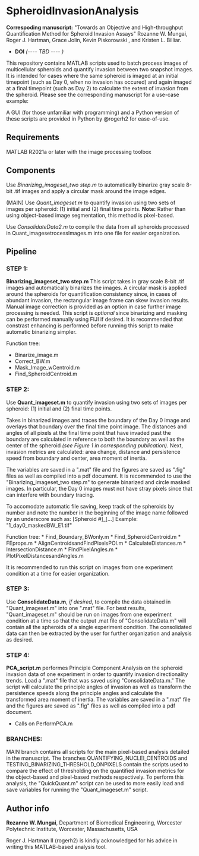# SpheroidInvasionAnalysis


**Correspoding manuscript:** "Towards an Objective and High-throughput Quantification Method for Spheroid Invasion Assays" Rozanne W. Mungai, Roger J. Hartman, Grace Jolin, Kevin Piskorowski , and Kristen L. Billiar. 
  * **DOI** *(---- TBD ---- )*


This repository contains MATLAB scripts used to batch process images of multicellular spheroids and quantify invasion between two snapshot images. It is intended for cases where the same spheroid is imaged at an initial timepoint (such as Day 0, when no invasion has occured) and again imaged at a final timepoint (such as Day 2) to calculate the extent of invasion from the spheroid. Please see the corresponding manuscript for a use-case example:

A GUI (for those unfamiliar with programming) and a Python version of these scripts are provided in Python by @rogerh2 for ease-of-use. 

## **Requirements**
MATLAB R2021a or later with the image processing toolbox

## **Components**

Use *Binarizing_imageset_two step.m* to automatically binarize gray scale 8-bit .tif images and apply a circular mask around the image edges. 

(MAIN) Use *Quant_imageset.m* to quantify invasion using two sets of images per spheroid: (1) initial and (2) final time points. **Note:** Rather than using object-based image segmentation, this method is pixel-based.

Use *ConsolidateData2.m* to compile the data from all spheroids processed in Quant_imagesetrocessImages.m into one file for easier organization.


## **Pipeline**

### STEP 1:
**Binarizing_imageset_two step.m** This script takes in gray scale 8-bit .tif images and automatically binarizes the images. A circular mask is applied around the spheroids for quantification consistency since, in cases of abundant invasion, the rectangular image frame can skew invasion results. Manual image correction is provided as an option in case further image processing is needed. This script is *optional* since binarizing and masking can be performed manually using FIJI if desired. It is recommended that constrast enhancing is performed before running this script to make automatic binarizing simpler.

Function tree:
  * Binarize_image.m
  * Correct_BW.m
  * Mask_Image_wCentroid.m
  * Find_SpheroidCentroid.m


### STEP 2:
Use **Quant_imageset.m** to quantify invasion using two sets of images per spheroid: (1) initial and (2) final time points. 

Takes in binarized images and traces the boundary of the Day 0 image and overlays that boundary over the final time point image. The distances and angles of all pixels at the final time point that have invaded past the boundary are calculated in reference to both the boundary as well as the center of the spheroid *(see Figure 1 in corresponding publication)*. Next, invasion metrics are calculated: area change, distance and persistence speed from boundary and center, area moment of inertia. 

The variables are saved in a ".mat" file and the figures are saved as ".fig" files as well as compiled into a pdf document. It is recommended to use the "Binarizing_imageset_two step.m" to generate binarized and circle masked images. In particular, the Day 0 images must not have stray pixels since that can interfere with boundary tracing. 

To accomodate automatic file saving, keep track of the spheroids by number and note the number in the beginning of the image name followed by an underscore such as: [Spheroid #]_[...]
Example: "1_day0_maskedBW_E1.tif"

  Function tree:
    * Find_Boundary_BWonly.m
    * Find_SpheroidCentroid.m
    * FEprops.m
    * AlignCentroidsandFindPixelsPOI.m
    * CalculateDistances.m
    * IntersectionDistance.m
    * FIndPixelAngles.m
    * PlotPixelDistancesandAngles.m

 It is recommended to run this script on images from one experiment condition at a time for easier organization.
  

### STEP 3:
Use **ConsolidateData.m**, *if desired*, to compile the data obtained in "Quant_imageset.m" into one ".mat" file. For best results, "Quant_imageset.m" should be run on images from one experiment condition at a time so that the output .mat file of "ConsolidateData.m" will contain all the spheroids of a single experiment condition. The consolidated data can then be extracted by the user for further organization and analysis as desired. 


### STEP 4:
**PCA_script.m** performes Principle Component Analysis on the spheroid invasion data of one experiment in order to quantify invasion directionality trends. Load a ".mat" file that was saved using "ConsolidateData.m." The script will calculate the principle angles of invasion as well as transform the persistence speeds along the principle angles and calculate the transformed area moment of inertia. The variables are saved in a ".mat" file and the figures are saved as ".fig" files as well as compiled into a pdf document.
  * Calls on PerformPCA.m

### BRANCHES:
MAIN branch contains all scripts for the main pixel-based analysis detailed in the manuscript. The branches QUANTIFYING_NUCLEI_CENTROIDS and TESTING_BINARIZING_THRESHOLD_ONPIXELS contain the scripts used to compare the effect of thresholding on the quantified invasion metrics for the object-based and pixel-based methods respectively. To perform this analysis, the "QuickQuant.m" script can be used to more easily load and save variables for running the "Quant_imageset.m" script. 

## Author info

**Rozanne W. Mungai**, 
Department of Biomedical Engineering,
Worcester Polytechnic Institute,
Worcester, Massachusetts, USA


Roger J. Hartman II (rogerh2) is kindly acknowledged for his advice in writing this MATLAB-based analysis tool. 
